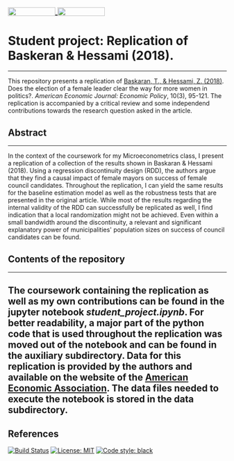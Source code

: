 
<a href="https://nbviewer.jupyter.org/github/HumanCapitalAnalysis/student-project-DaLueke/blob/master/student_project.ipynb"
   target="_parent">
   <img align="center" 
  src="https://raw.githubusercontent.com/jupyter/design/master/logos/Badges/nbviewer_badge.png" 
      width="109" height="20"> 
</a> 
<a href="https://mybinder.org/v2/gh/HumanCapitalAnalysis/student-project-DaLueke/master?filepath=student_project.ipynb"
    target="_parent">
    <img align="center"
       src="https://mybinder.org/badge_logo.svg"
       width="109" height="20">
</a>
---
# Student project: Replication of Baskeran & Hessami (2018). 
---
This repository presents a replication of [Baskaran, T., & Hessami, Z. (2018)](https://www.aeaweb.org/articles?id=10.1257/pol.20170045). Does the election of a female leader clear the way for more women in politics?. *American Economic Journal: Economic Policy*, 10(3), 95-121. The replication is accompanied by a critical review and some independend contributions towards the research question asked in the article.

## Abstract
---
In the context of the coursework for my Microeconometrics class, I present a replication of a collection of the results shown in Baskaran & Hessami (2018). Using a regression discontinuity design (RDD), the authors argue that they find a causal impact of female mayors on success of female council candidates. Throughout the replication, I can yield the same results for the baseline estimation model as well as the robustness tests that are presented in the original article. While most of the results regarding the internal validity of the RDD can successfully be replicated as well, I find indication that a local randomization might not be achieved. Even within a small bandwidth around the discontinuity, a relevant and significant explanatory power of municipalities' population sizes on success of council candidates can be found. 

## Contents of the repository
---
The coursework containing the replication as well as my own contributions can be found in the jupyter notebook *student_project.ipynb*. For better readability, a major part of the python code that is used throughout the replication was moved out of the notebook and can be found in the auxiliary subdirectory. Data for this replication is provided by the authors and available on the website of the [American Economic Association](https://www.aeaweb.org/doi/10.1257/pol.20170045.data). The data files needed to execute the notebook is stored in the data subdirectory.
---
## References



[![Build Status](https://travis-ci.org/HumanCapitalAnalysis/student-project-DaLueke.svg?branch=master)](https://travis-ci.org/HumanCapitalAnalysis/student-project-DaLueke) [![License: MIT](https://img.shields.io/badge/License-MIT-blue.svg)](HumanCapitalAnalysis/student-project-template/blob/master/LICENSE)
[![Code style: black](https://img.shields.io/badge/code%20style-black-000000.svg)](https://github.com/ambv/black)
